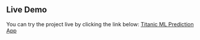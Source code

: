 ## Live Demo
You can try the project live by clicking the link below:
[Titanic ML Prediction App](https://titanic-ml-project-6xz5framcxbfxyddqn7kws.streamlit.app/)

